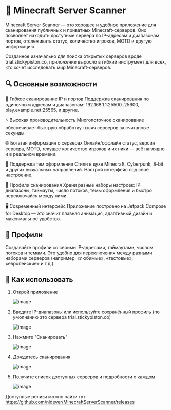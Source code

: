# 🧭 Minecraft Server Scanner
Minecraft Server Scanner — это хорошее и удобное приложение для сканирования публичных и приватных Minecraft-серверов. Оно позволяет находить доступные сервера по IP-адресам и диапазонам портов, отслеживать статус, количество игроков, MOTD и другую информацию.

Созданное изначально для поиска открытых серверов вроде trial.stickypiston.co, приложение выросло в гибкий инструмент для всех, кто хочет исследовать мир Minecraft-серверов.

## 🔍 Основные возможности
   📡 Гибкое сканирование IP и портов
   Поддержка сканирования по одиночным адресам и диапазонам:
   192.168.1.1:25500..25600, play.example.net:25565, и другие.

   ⚡ Высокая производительность
   Многопоточное сканирование обеспечивает быструю обработку тысяч серверов за считанные секунды.

   🌐 Богатая информация о серверах
   Онлайн/оффлайн статус, версия сервера, MOTD, текущее количество игроков и их ники — всё наглядно и в реальном времени.

   🎨 Поддержка тем оформления
   Стили в духе Minecraft, Cyberpunk, 8-bit и других визуальных направлений. Настрой интерфейс под своё настроение.

📁 Профили сканирования
Храни разные наборы настроек: IP-диапазоны, таймауты, число потоков, темы оформления и быстро переключайся между ними.

🖥️ Современный интерфейс
Приложение построено на Jetpack Compose for Desktop — это значит плавная анимация, адаптивный дизайн и максимальное удобство.



## 📂 Профили
Создавайте профили со своими IP-адресами, таймаутами, числом потоков и темами. Это удобно для переключения между разными наборами серверов (например, «любимые», «тестовые», «европейские» и т.д.).

## 🚀 Как использовать
1. Открой приложение
   
   ![image](https://github.com/user-attachments/assets/21c499d0-ba43-45a0-8469-4bd07862bd90)


2. Введите IP-диапазоны или используйте сохранённый профиль (по умолчанию это сервера trial.stickypiston.co)
   
   ![image](https://github.com/user-attachments/assets/17a953fe-3366-413c-be09-2ac740b1c2e5)


3. Нажмите "Сканировать"
   
   ![image](https://github.com/user-attachments/assets/24f81b10-3436-476e-9691-f45cded93237)



4. Дождитесь сканирования
   
   ![image](https://github.com/user-attachments/assets/7a892096-7d1a-43f6-bad9-4a01272e7037)

   
5. Получите список доступных серверов и подробности о каждом
   
   ![image](https://github.com/user-attachments/assets/687755ec-36c6-4bc7-b0bb-30f22c01eeb5)


Доступные релизи можно найти тут: https://github.com/nldever/MinecraftServerScanner/releases

